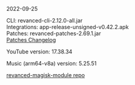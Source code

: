 2022-09-25
  
CLI: revanced-cli-2.12.0-all.jar  
Integrations: app-release-unsigned-v0.42.2.apk  
Patches: revanced-patches-2.69.1.jar  
[Patches Changelog](https://github.com/revanced/revanced-patches/releases/tag/v2.69.1)  

YouTube version: 17.38.34  

Music (arm64-v8a) version: 5.25.51  

[revanced-magisk-module repo](https://github.com/j-hc/revanced-magisk-module)

